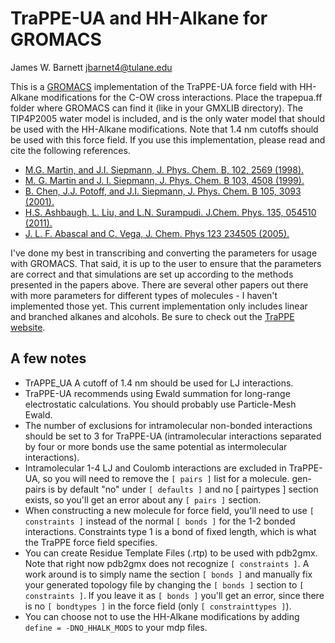 # TraPPE-UA and HH-Alkane for GROMACS

James W. Barnett
jbarnet4@tulane.edu

This is a [GROMACS](http://www.gromacs.org) implementation of the TraPPE-UA
force field with HH-Alkane modifications for the C-OW cross interactions. Place
the trapepua.ff folder where GROMACS can find it (like in your GMXLIB directory).
The TIP4P2005 water model is included, and is the only water model that should
be used with the HH-Alkane modifications. Note that 1.4 nm cutoffs should be
used with this force field. If you use this implementation, please read and cite
the following references.

* [M.G. Martin, and J.I. Siepmann, J. Phys. Chem. B, 102, 2569 (1998).](http://dx.doi.org/10.1021/jp972543+)
* [M. G. Martin and J. I. Siepmann, J. Phys. Chem. B 103, 4508 (1999).](http://dx.doi.org/10.1021/jp984742e)
* [B. Chen, J.J. Potoff, and J.I.  Siepmann, J. Phys. Chem. B 105, 3093 (2001).](http://dx.doi.org/10.1021/jp003882x)
* [H.S. Ashbaugh, L. Liu, and L.N. Surampudi. J.Chem. Phys. 135, 054510 (2011).](http://dx.doi.org/10.1063/1.3623267)
* [J. L. F. Abascal and C. Vega, J. Chem. Phys 123 234505 (2005).](http://dx.doi.org/10.1063/1.2121687)

I've done my best in transcribing and converting the parameters for usage with
GROMACS. That said, it is up to the user to ensure that the parameters are
correct and that simulations are set up according to the methods presented in
the papers above. There are several other papers out there with more parameters
for different types of molecules - I haven't implemented those yet. This current
implementation only includes linear and branched alkanes and alcohols. Be sure to
check out the [TraPPE website](http://siepmann6.chem.umn.edu/trappe/index.php).

## A few notes

* TrAPPE_UA A cutoff of 1.4 nm should be used for LJ interactions.
* TraPPE-UA recommends using Ewald summation for long-range electrostatic
  calculations. You should probably use Particle-Mesh Ewald.
* The number of exclusions for intramolecular non-bonded interactions should be
  set to 3 for TraPPE-UA (intramolecular interactions separated by four or more bonds use the
same potential as intermolecular interactions).
* Intramolecular 1-4 LJ and Coulomb interactions are excluded in TraPPE-UA, so you will need
  to remove the `[ pairs ]` list for a molecule. gen-pairs is by default "no"
under `[ defaults ]` and no [ pairtypes ] section exists, so you'll get an error
about any `[ pairs ]` section.
* When constructing a new molecule for force field, you'll need to use `[
  constraints ]` instead of the normal `[ bonds ]` for the 1-2 bonded interactions.
Constraints type 1 is a bond of fixed length, which is what the TraPPE force
field specifies.
* You can create Residue Template Files (.rtp) to be used with pdb2gmx. Note
  that right now pdb2gmx does not recognize `[ constraints ]`. A work around is to
simply name the section `[ bonds ]` and manually fix your generated topology file
by changing the `[ bonds ]` section to `[ constraints ]`. If you leave it as `[ bonds
]` you'll get an error, since there is no `[ bondtypes ]` in the force field (only
`[ constrainttypes ]`).
* You can choose not to use the HH-Alkane modifications by adding `define = -DNO_HHALK_MODS` to your mdp files.
